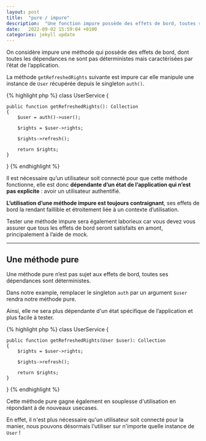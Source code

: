 ```yaml
---
layout: post
title:  "pure / impure"
description:  "Une fonction impure possède des effets de bord, toutes ses dépendances ne sont pas déterministes mais caractérisées par l’état de l’application."
date:   2022-09-02 15:59:04 +0100
categories: jekyll update
---
```


On considère impure une méthode qui possède des effets de bord, dont toutes les dépendances ne sont pas déterministes mais caractérisées par l’état de l’application.

La méthode `getRefreshedRights` suivante est impure car elle manipule une instance de `User` récupérée depuis le singleton `auth()`.

{% highlight php %}
class UserService {

    public function getRefreshedRights(): Collection
    {
        $user = auth()->user();

        $rights = $user->rights;

        $rights->refresh();

        return $rights;
    }
}
{% endhighlight %}

Il est nécessaire qu’un utilisateur soit connecté pour que cette méthode fonctionne, elle est donc **dépendante d’un état de l’application qui n’est pas explicite** : avoir un utilisateur authentifié.

**L’utilisation d’une méthode impure est toujours contraignant**, ses effets de bord la rendant faillible et étroitement liée à un contexte d’utilisation.

Tester une méthode impure sera également laborieux car vous devez vous assurer que tous les effets de bord seront satisfaits en amont, principalement à l’aide de mock.

<hr>

## Une méthode pure

Une méthode pure n’est pas sujet aux effets de bord, toutes ses dépendances sont déterministes.

Dans notre example, remplacer le singleton `auth` par un argument `$user` rendra notre méthode pure.

Ainsi, elle ne sera plus dépendante d'un état spécifique de l’application et plus facile à tester.

{% highlight php %}
class UserService {

    public function getRefreshedRights(User $user): Collection
    {
        $rights = $user->rights;

        $rights->refresh();

        return $rights;
    }
}
{% endhighlight %}

Cette méthode pure gagne également en souplesse d'utilisation en répondant à de nouveaux usecases.

En effet, il n'est plus nécessaire qu'un utilisateur soit connecté pour la manier, nous pouvons désormais l'utiliser sur n'importe quelle instance de `User` !
